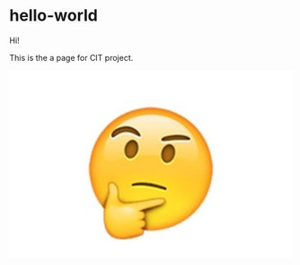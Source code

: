 # hello-world

Hi!

This is the a page for CIT project.

![faceimage](images/thinky.w529.h352.2x.jpg)